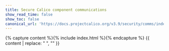 ```yaml
---
title: Secure Calico component communications
show_read_time: false
show_toc: false
canonical_url: 'https://docs.projectcalico.org/v3.9/security/comms/index'
---
```

{% capture content %}{% include index.html %}{% endcapture %}
{{ content | replace: "    ", "" }}